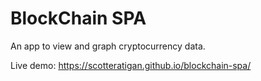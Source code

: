 # BlockChain SPA

An app to view and graph cryptocurrency data.

Live demo:
https://scotteratigan.github.io/blockchain-spa/
